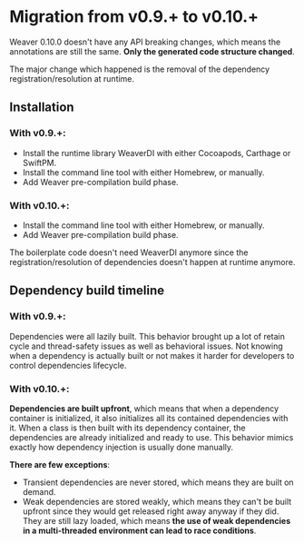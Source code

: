 # Migration from v0.9.+ to v0.10.+

Weaver 0.10.0 doesn't have any API breaking changes, which means the annotations are still the same. **Only the generated code structure changed**.

The major change which happened is the removal of the dependency registration/resolution at runtime. 

## Installation

### With v0.9.+:

- Install the runtime library WeaverDI with either Cocoapods, Carthage or SwiftPM.
- Install the command line tool with either Homebrew, or manually.
- Add Weaver pre-compilation build phase.

### With v0.10.+:

- Install the command line tool with either Homebrew, or manually.
- Add Weaver pre-compilation build phase.

The boilerplate code doesn't need WeaverDI anymore since the registration/resolution of dependencies doesn't happen at runtime anymore.

## Dependency build timeline

### With v0.9.+:

Dependencies were all lazily built. This behavior brought up a lot of retain cycle and thread-safety issues as well as behavioral issues. Not knowing when a dependency is actually built or not makes it harder for developers to control dependencies lifecycle.

### With v0.10.+:

**Dependencies are built upfront**, which means that when a dependency container is initialized, it also initializes all its contained dependencies with it. When a class is then built with its dependency container, the dependencies are already initialized and ready to use. This behavior mimics exactly how dependency injection is usually done manually.

**There are few exceptions**:

- Transient dependencies are never stored, which means they are built on demand.
- Weak dependencies are stored weakly, which means they can't be built upfront since they would get released right away anyway if they did. They are still lazy loaded, which means **the use of weak dependencies in a multi-threaded environment can lead to race conditions**.
